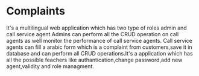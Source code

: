 # Complaints
It's a multilingual web application which has two type of roles  admin and call service agent.Admins can perform all the CRUD operation on call agents as well  monitor the performance of call service agents.
Call service agents can fill a arabic form which is a complaint from customers,save it in database and can perform all CRUD operations.It's a application which has all the possible feachers like authantication,change password,add new agent,validity and role managment.
